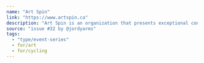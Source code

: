```yaml
---
name: "Art Spin"
link: "https://www.artspin.ca"
description: "Art Spin is an organization that presents exceptional contemporary art in unexpected spaces to create unique public experiences. We’re a gallery without walls, a cultural centre that lives and travels across the city, a nomadic arts programmer and a cultural mediator – mentoring,  collaborating, supporting and sharing contemporary art – making it public in the process."
source: "issue #32 by @jordyarms"
tags:
  - "type/event-series"
  - for/art
  - for/cycling
---
```


<!-- Community added from GitHub issue #32 -->
